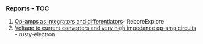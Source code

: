 ### Reports - TOC
1. [Op-amps as integrators and differentiators](./ReboreExplore-week4.pdf)- ReboreExplore
2. [Voltage to current converters and very high impedance op-amp circuits](./rusty-electron-week4.pdf) - rusty-electron
